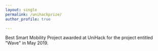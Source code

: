 ```yaml
---
layout: single
permalink: /unihackprize/
author_profile: true

---
```


Best Smart Mobility Project awarded at UniHack for the project entitled "Wave" in May 2019.








